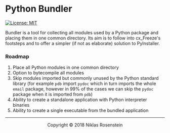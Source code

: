 # Python Bundler

[![License: MIT](https://img.shields.io/badge/License-MIT-yellow.svg)](https://opensource.org/licenses/MIT)

Bundler is a tool for collecting all modules used by a Python package and
placing them in one common directory. Its aim is to follow into cx_Freeze's
footsteps and to offer a simpler (if not as elaborate) solution to PyInstaller.

### Roadmap

1. Place all Python modules in one common directory
2. Option to bytecompile all modules
3. Skip modules imported but commonly unused by the Python standard library
  (for example `pdb` import `pydoc` which in turn imports the whole `email`
  package, however in 99% of the cases we can skip the `pydoc` package when
  it is imported from `pdb`)
4. Ability to create a standalone application with Python interpreter binaries
5. Ability to create a single executable from the bundled application

---

<p align="center">Copyright &copy; 2018 Niklas Rosenstein</p>
